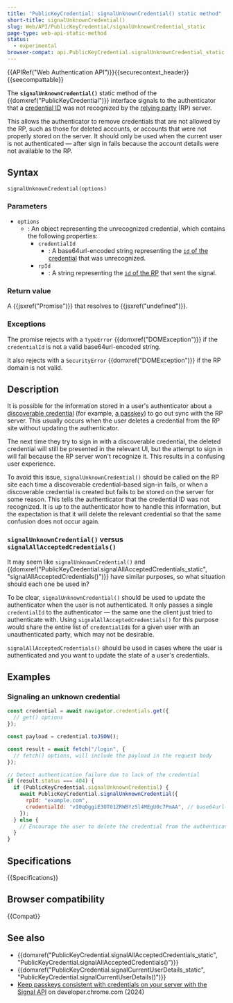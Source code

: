 ```yaml
---
title: "PublicKeyCredential: signalUnknownCredential() static method"
short-title: signalUnknownCredential()
slug: Web/API/PublicKeyCredential/signalUnknownCredential_static
page-type: web-api-static-method
status:
  - experimental
browser-compat: api.PublicKeyCredential.signalUnknownCredential_static
---
```


{{APIRef("Web Authentication API")}}{{securecontext_header}}{{seecompattable}}

The **`signalUnknownCredential()`** static method of the {{domxref("PublicKeyCredential")}} interface signals to the authenticator that a [credential ID](/en-US/docs/Web/API/PublicKeyCredentialRequestOptions#id) was not recognized by the [relying party](https://en.wikipedia.org/wiki/Relying_party) (RP) server.

This allows the authenticator to remove credentials that are not allowed by the RP, such as those for deleted accounts, or accounts that were not properly stored on the server. It should only be used when the current user is not authenticated — after sign in fails because the account details were not available to the RP.

## Syntax

```js-nolint
signalUnknownCredential(options)
```

### Parameters

- `options`
  - : An object representing the unrecognized credential, which contains the following properties:
    - `credentialId`
      - : A base64url-encoded string representing the [`id` of the credential](/en-US/docs/Web/API/PublicKeyCredentialRequestOptions#id) that was unrecognized.
    - `rpId`
      - : A string representing the [`id` of the RP](/en-US/docs/Web/API/PublicKeyCredentialCreationOptions#id_2) that sent the signal.

### Return value

A {{jsxref("Promise")}} that resolves to {{jsxref("undefined")}}.

### Exceptions

The promise rejects with a `TypeError` {{domxref("DOMException")}} if the `credentialId` is not a valid base64url-encoded string.

It also rejects with a `SecurityError` {{domxref("DOMException")}} if the RP domain is not valid.

## Description

It is possible for the information stored in a user's authenticator about a [discoverable credential](/en-US/docs/Web/API/Web_Authentication_API#discoverable_credentials_and_conditional_mediation) (for example, [a passkey](https://passkeys.dev/)) to go out sync with the RP server. This usually occurs when the user deletes a credential from the RP site without updating the authenticator.

The next time they try to sign in with a discoverable credential, the deleted credential will still be presented in the relevant UI, but the attempt to sign in will fail because the RP server won't recognize it. This results in a confusing user experience.

To avoid this issue, `signalUnknownCredential()` should be called on the RP site each time a discoverable credential-based sign-in fails, or when a discoverable credential is created but fails to be stored on the server for some reason. This tells the authenticator that the credential ID was not recognized. It is up to the authenticator how to handle this information, but the expectation is that it will delete the relevant credential so that the same confusion does not occur again.

### `signalUnknownCredential()` versus `signalAllAcceptedCredentials()`

It may seem like `signalUnknownCredential()` and {{domxref("PublicKeyCredential.signalAllAcceptedCredentials_static", "signalAllAcceptedCredentials()")}} have similar purposes, so what situation should each one be used in?

To be clear, `signalUnknownCredential()` should be used to update the authenticator when the user is not authenticated. It only passes a single `credentialId` to the authenticator — the same one the client just tried to authenticate with. Using `signalAllAcceptedCredentials()` for this purpose would share the entire list of `credentialId`s for a given user with an unauthenticated party, which may not be desirable.

`signalAllAcceptedCredentials()` should be used in cases where the user is authenticated and you want to update the state of a user's credentials.

## Examples

### Signaling an unknown credential

```js
const credential = await navigator.credentials.get({
  // get() options
});

const payload = credential.toJSON();

const result = await fetch("/login", {
  // fetch() options, will include the payload in the request body
});

// Detect authentication failure due to lack of the credential
if (result.status === 404) {
  if (PublicKeyCredential.signalUnknownCredential) {
    await PublicKeyCredential.signalUnknownCredential({
      rpId: "example.com",
      credentialId: "vI0qOggiE3OT01ZRWBYz5l4MEgU0c7PmAA", // base64url-encoded credential ID
    });
  } else {
    // Encourage the user to delete the credential from the authenticator
  }
}
```

## Specifications

{{Specifications}}

## Browser compatibility

{{Compat}}

## See also

- {{domxref("PublicKeyCredential.signalAllAcceptedCredentials_static", "PublicKeyCredential.signalAllAcceptedCredentials()")}}
- {{domxref("PublicKeyCredential.signalCurrentUserDetails_static", "PublicKeyCredential.signalCurrentUserDetails()")}}
- [Keep passkeys consistent with credentials on your server with the Signal API](https://developer.chrome.com/docs/identity/webauthn-signal-api) on developer.chrome.com (2024)
